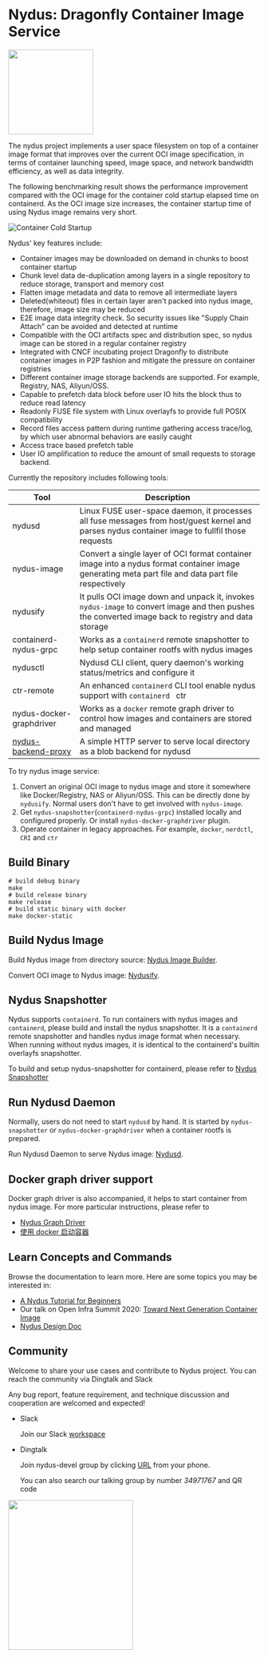 # Nydus: Dragonfly Container Image Service

<p><img src="misc/logo.svg" width="170"></p>

The nydus project implements a user space filesystem on top of a container image format that improves over the current OCI image specification, in terms of container launching speed, image space, and network bandwidth efficiency, as well as data integrity.

The following benchmarking result shows the performance improvement compared with the OCI image for the container cold startup elapsed time on containerd. As the OCI image size increases, the container startup time of using Nydus image remains very short.

![Container Cold Startup](./misc/perf.jpg)

Nydus' key features include:

- Container images may be downloaded on demand in chunks to boost container startup
- Chunk level data de-duplication among layers in a single repository to reduce storage, transport and memory cost
- Flatten image metadata and data to remove all intermediate layers
- Deleted(whiteout) files in certain layer aren't packed into nydus image, therefore, image size may be reduced
- E2E image data integrity check. So security issues like "Supply Chain Attach" can be avoided and detected at runtime
- Compatible with the OCI artifacts spec and distribution spec, so nydus image can be stored in a regular container registry
- Integrated with CNCF incubating project Dragonfly to distribute container images in P2P fashion and mitigate the pressure on container registries
- Different container image storage backends are supported. For example, Registry, NAS, Aliyun/OSS.
- Capable to prefetch data block before user IO hits the block thus to reduce read latency
- Readonly FUSE file system with Linux overlayfs to provide full POSIX compatibility
- Record files access pattern during runtime gathering access trace/log, by which user abnormal behaviors are easily caught
- Access trace based prefetch table
- User IO amplification to reduce the amount of small requests to storage backend.

Currently the repository includes following tools:

| Tool                     | Description                                                                                                                                         |
| ------------------------ | --------------------------------------------------------------------------------------------------------------------------------------------------- |
| nydusd                   | Linux FUSE user-space daemon, it processes all fuse messages from host/guest kernel and parses nydus container image to fullfil those requests      |
| nydus-image              | Convert a single layer of OCI format container image into a nydus format container image generating meta part file and data part file respectively  |
| nydusify                 | It pulls OCI image down and unpack it, invokes `nydus-image` to convert image and then pushes the converted image back to registry and data storage |
| containerd-nydus-grpc    | Works as a `containerd` remote snapshotter to help setup container rootfs with nydus images                                                         |
| nydusctl                 | Nydusd CLI client, query daemon's working status/metrics and configure it                                                                           |
| ctr-remote               | An enhanced `containerd` CLI tool enable nydus support with `containerd ` ctr                                                                       |
| nydus-docker-graphdriver | Works as a `docker` remote graph driver to control how images and containers are stored and managed                                                 |
| [nydus-backend-proxy](./contrib/nydus-backend-proxy/README.md)                                                         | A simple HTTP server to serve local directory as a blob backend for nydusd            |

To try nydus image service:

1. Convert an original OCI image to nydus image and store it somewhere like Docker/Registry, NAS or Aliyun/OSS. This can be directly done by `nydusify`. Normal users don't have to get involved with `nydus-image`.
2. Get `nydus-snapshotter`(`containerd-nydus-grpc`) installed locally and configured properly. Or install `nydus-docker-graphdriver` plugin.
3. Operate container in legacy approaches. For example, `docker`, `nerdctl`, `CRI` and `ctr`

## Build Binary

```shell
# build debug binary
make
# build release binary
make release
# build static binary with docker
make docker-static
```

## Build Nydus Image

Build Nydus image from directory source: [Nydus Image Builder](./docs/nydus-image.md).

Convert OCI image to Nydus image: [Nydusify](./docs/nydusify.md).

## Nydus Snapshotter

Nydus supports `containerd`. To run containers with nydus images and `containerd`, please build and install the nydus snapshotter. It is a `containerd` remote snapshotter and handles nydus image format when necessary. When running without nydus images, it is identical to the containerd's builtin overlayfs snapshotter.

To build and setup nydus-snapshotter for containerd, please refer to [Nydus Snapshotter](./contrib/nydus-snapshotter/README.md)

## Run Nydusd Daemon

Normally, users do not need to start `nydusd` by hand. It is started by `nydus-snapshotter` or `nydus-docker-graphdriver` when a container rootfs is prepared.

Run Nydusd Daemon to serve Nydus image: [Nydusd](./docs/nydusd.md).

## Docker graph driver support

Docker graph driver is also accompanied, it helps to start container from nydus image. For more particular instructions, please refer to

- [Nydus Graph Driver](./contrib/docker-nydus-graphdriver/README.md)
- [使用 docker 启动容器](./docs/chinese_docker_graph_driver_guide.md)

## Learn Concepts and Commands

Browse the documentation to learn more. Here are some topics you may be interested in:

- [A Nydus Tutorial for Beginners](./docs/tutorial.md)
- Our talk on Open Infra Summit 2020: [Toward Next Generation Container Image](https://drive.google.com/file/d/1LRfLUkNxShxxWU7SKjc_50U0N9ZnGIdV/view)
- [Nydus Design Doc](./docs/nydus-design.md)

## Community

Welcome to share your use cases and contribute to Nydus project.
You can reach the community via Dingtalk and Slack

Any bug report, feature requirement, and technique discussion and cooperation are welcomed and expected!

- Slack

  Join our Slack [workspace](https://join.slack.com/t/nydusimageservice/shared_invite/zt-pz4qvl4y-WIh4itPNILGhPS8JqdFm_w)

- Dingtalk

  Join nydus-devel group by clicking [URL](https://qr.dingtalk.com/action/joingroup?code=v1,k1,YfGzhaTOnpm10Bf+/ohz4WcuDEIe9nTIjo+MPuIgRGQ=&_dt_no_comment=1&origin=11) from your phone.

  You can also search our talking group by number _34971767_ and QR code

<img src="./misc/dingtalk.jpg" width="250" height="300"/>
